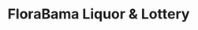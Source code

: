 ---
title: "FloraBama Liquor & Lottery"
url: /perdido-key/florabama-liquor-und-lottery/
shop: Spirituosen
---